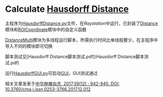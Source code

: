 # Calculate [Hausdorff Distance](https://en.wikipedia.org/wiki/Hausdorff_distance)

主程序为[HausdorffDistance.py](HausdorffDistance.py)文件，在*Raystation*中运行，已封装了[Distance](Distance.py)模块和[ROICoordinate](ROICoordinate.py)模块中的自定义函数

[DistanceMulti](DistanceMulti.py)模块为多线程运行脚本，所需执行时间比单线程要少，在主程序中导入不同的模块即可切换

脚本测试见[Hausdorff Distance脚本测试.pdf](Hausdorff Distance脚本测试.pdf)

运行[HausdorffGUI.py](HausdorffGUI.py)可启动[GUI](Hausdorff.xaml)，GUI测试通过

相关文章发表于[中华肿瘤杂志, 2017,39(12) : 942-945. DOI: 10.3760/cma.j.issn.0253-3766.2017.12.012](http://rs.yiigle.com/resource_static.jspx?contentId=1013835)